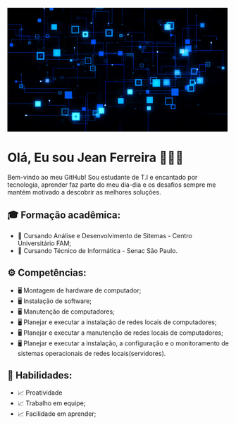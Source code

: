 ![j](J4o.gif "gif")
##
# Olá, Eu sou Jean Ferreira 🙋🏻‍♂️

Bem-vindo ao meu GitHub! Sou estudante de T.I e encantado por tecnologia, aprender faz parte do meu dia-dia e os desafios sempre me mantém motivado a descobrir as melhores soluções.

##  🎓 Formação acadêmica:

- 📖 Cursando Análise e Desenvolvimento de Sitemas - Centro Universitário FAM;
- 📖 Cursando Técnico de Informática - Senac São Paulo.

## ⚙️ Competências: 

- 🖥️ Montagem de hardware de computador;
- 🖥️ Instalação de software;
- 🖥️ Manutenção de computadores;
- 🖥️ Planejar e executar a instalação de redes locais de computadores;
- 🖥️ Planejar e executar a manutenção de redes locais de computadores;
- 🖥️ Planejar e executar a instalação, a configuração e o monitoramento de sistemas operacionais de redes locais(servidores).

## 🧰 Habilidades:
- 📈 Proatividade
- 📈 Trabalho em equipe;
- 📈 Facilidade em aprender;







